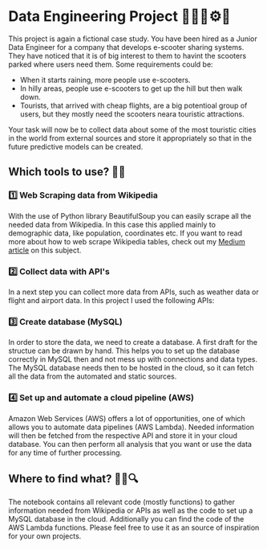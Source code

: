 # Data Engineering Project 👩‍🔧🔧⚙️🚀

This project is again a fictional case study. You have been hired as a Junior Data Engineer for a company that develops e-scooter sharing systems. They have noticed that it is of big interest to them to havint the scooters parked where users need them. Some requirements could be:
 - When it starts raining, more people use e-scooters.
 - In hilly areas, people use e-scooters to get up the hill but then walk down.
 - Tourists, that arrived with cheap flights, are a big potentioal group of users, but they mostly need the scooters neara touristic attractions.

Your task will now be to collect data about some of the most touristic cities in the world from external sources and store it appropriately so that in the future predictive models can be created. 

## Which tools to use? 🧰🔧

### 1️⃣ Web Scraping data from Wikipedia
   With the use of Python library BeautifulSoup you can easily scrape all the needed data from Wikipedia. In this case this applied mainly to demographic data, like population, coordinates etc. If you want to read more about how to web scrape Wikipedia tables, check out my [Medium article](https://medium.com/@oboenfreak/web-scraping-wikipedia-tables-with-python-22223f761b1e) on this subject.
   
### 2️⃣ Collect data with API's
  In a next step you can collect more data from APIs, such as weather data or flight and airport data. In this project I used the following APIs:
 
### 3️⃣ Create database (MySQL)
   In order to store the data, we need to create a database. A first draft for the structue can be drawn by hand. This helps you to set up the database correctly in MySQL then and not mess up with connections and data types. The MySQL database needs then to be hosted in the cloud, so it can fetch all the data from the automated and static sources. 
   
### 4️⃣ Set up and automate a cloud pipeline (AWS)
 Amazon Web Services (AWS) offers a lot of opportunities, one of which allows you to automate data pipelines (AWS Lambda). Needed information will then be fetched from the respective API and store it in your cloud database. You can then perform all analysis that you want or use the data for any time of further processing. 

 
## Where to find what? 🕵️‍♀️🔍

The notebook contains all relevant code (mostly functions) to gather information needed from Wikipedia or APIs as well as the code to set up a MySQL database in the cloud. Additionally you can find the code of the AWS Lambda functions. 
Please feel free to use it as an source of inspiration for your own projects. 







